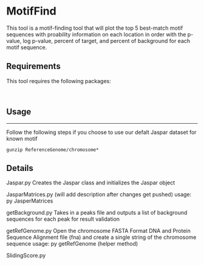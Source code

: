 # MotifFind

This tool is a motif-finding tool that will plot the top 5 best-match motif sequences with proability information on each location in order with the p-value, log p-value, percent of target, and percent of background for each motif sequence.

## Requirements 
This tool requires the following packages:

<br>

## Usage 
***
Follow the following steps if you choose to use our defalt Jaspar dataset for known motif

```
gunzip ReferenceGenome/chromosome*
```



## Details 

Jaspar.py 
Creates the Jaspar class and initializes the Jaspar object

JasparMatrices.py
(will add description after changes get pushed)
usage: py JasperMatrices <JASPER file>

getBackground.py
Takes in a peaks file and outputs a list of background sequences for each peak for result validation

getRefGenome.py
Open the chromosome FASTA Format DNA and Protein Sequence Alignment file (fna) and create a single string of the chromosome sequence 
usage: py getRefGenome <fna file> (helper method)

SlidingScore.py
